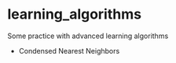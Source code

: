 # learning_algorithms
Some practice with advanced learning algorithms
- Condensed Nearest Neighbors
